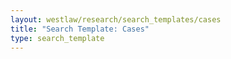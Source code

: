 ```yaml
---
layout: westlaw/research/search_templates/cases
title: "Search Template: Cases"
type: search_template
---
```


<!--- This child document initializes the page in Jekyll. -->